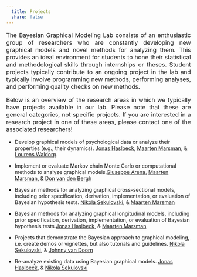 ```yaml
---
  title: Projects
  share: false
---
```


<p style="font-size:medium;text-align:justify">The Bayesian Graphical Modeling Lab consists of an enthusiastic group of researchers who are constantly developing new graphical models and novel methods for analyzing them. This provides an ideal environment for students to hone their statistical and methodological skills through internships or theses. Student projects typically contribute to an ongoing project in the lab and typically involve programming new methods, performing analyses, and performing quality checks on new methods.</p>

<p style="font-size:medium;text-align:justify">Below is an overview of the research areas in which we typically have projects available in our lab. Please note that these are general categories, not specific projects. If you are interested in a research project in one of these areas, please contact one of the associated researchers!</p>

- Develop graphical models of psychological data or analyze their properties (e.g., their dynamics). <a href="https://bayesiangraphicalmodeling.com/author/jonas-haslbeck/">Jonas Haslbeck</a>, <a href="https://bayesiangraphicalmodeling.com/author/maarten-marsman/">Maarten Marsman</a>, & <a href="https://bayesiangraphicalmodeling.com/author/lourens-waldorp/">Lourens Waldorp</a>.

- Implement or evaluate Markov chain Monte Carlo or computational methods to analyze graphical models.<a href="https://bayesiangraphicalmodeling.com/author/giuseppe-arena/">Giuseppe Arena</a>, <a href="https://bayesiangraphicalmodeling.com/author/maarten-marsman/">Maarten Marsman</a>, & <a href="https://bayesiangraphicalmodeling.com/author/Don-van-den-Bergh/">Don van den Bergh</a>

- Bayesian methods for analyzing graphical cross-sectional models, including prior specification, derivation, implementation, or evaluation of Bayesian hypothesis tests. <a href="https://bayesiangraphicalmodeling.com/author/nikola-sekulovski/">Nikola Sekulovski</a>, & <a href="https://bayesiangraphicalmodeling.com/author/maarten-marsman/">Maarten Marsman</a>

- Bayesian methods for analyzing graphical longitudinal models, including prior specification, derivation, implementation, or evaluation of Bayesian hypothesis tests.<a href="https://bayesiangraphicalmodeling.com/author/jonas-haslbeck/">Jonas Haslbeck</a>, & <a href="https://bayesiangraphicalmodeling.com/author/maarten-marsman/">Maarten Marsman</a>

- Projects that demonstrate the Bayesian approach to graphical modeling, i.e. create demos or vignettes, but also tutorials and guidelines. <a href="https://bayesiangraphicalmodeling.com/author/nikola-sekulovski/">Nikola Sekulovski</a>, & <a href="https://bayesiangraphicalmodeling.com/author/johnny-van-doorn/">Johnny van Doorn</a>

- Re-analyze existing data using Bayesian graphical models. <a href="https://bayesiangraphicalmodeling.com/author/jonas-haslbeck/">Jonas Haslbeck</a>, & <a href="https://bayesiangraphicalmodeling.com/author/nikola-sekulovski/">Nikola Sekulovski</a>




